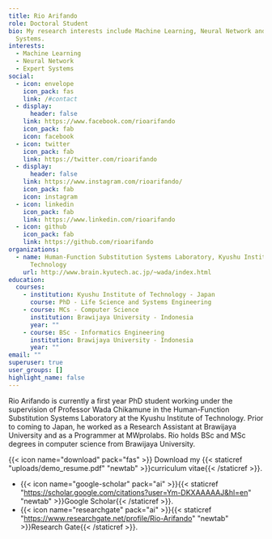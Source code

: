 ```yaml
---
title: Rio Arifando
role: Doctoral Student
bio: My research interests include Machine Learning, Neural Network and Expert
  Systems.
interests:
  - Machine Learning
  - Neural Network
  - Expert Systems
social:
  - icon: envelope
    icon_pack: fas
    link: /#contact
  - display:
      header: false
    link: https://www.facebook.com/rioarifando
    icon_pack: fab
    icon: facebook
  - icon: twitter
    icon_pack: fab
    link: https://twitter.com/rioarifando
  - display:
      header: false
    link: https://www.instagram.com/rioarifando/
    icon_pack: fab
    icon: instagram
  - icon: linkedin
    icon_pack: fab
    link: https://www.linkedin.com/rioarifando
  - icon: github
    icon_pack: fab
    link: https://github.com/rioarifando
organizations:
  - name: Human-Function Substitution Systems Laboratory, Kyushu Institute of
      Technology
    url: http://www.brain.kyutech.ac.jp/~wada/index.html
education:
  courses:
    - institution: Kyushu Institute of Technology - Japan
      course: PhD - Life Science and Systems Engineering
    - course: MCs - Computer Science
      institution: Brawijaya University - Indonesia
      year: ""
    - course: BSc - Informatics Engineering
      institution: Brawijaya University - Indonesia
      year: ""
email: ""
superuser: true
user_groups: []
highlight_name: false
---
```

Rio Arifando is currently a first year PhD student working under the supervision of Professor Wada Chikamune in the Human-Function Substitution Systems Laboratory at the Kyushu Institute of Technology. Prior to coming to Japan, he worked as a Research Assistant at Brawijaya University and as a Programmer at MWprolabs. Rio holds BSc and MSc degrees in computer science from Brawijaya University.

{{< icon name="download" pack="fas" >}} Download my {{< staticref "uploads/demo_resume.pdf" "newtab" >}}curriculum vitae{{< /staticref >}}.

* {{< icon name="google-scholar" pack="ai" >}}{{< staticref "https://scholar.google.com/citations?user=Ym-DKXAAAAAJ&hl=en" "newtab" >}}Google Scholar{{< /staticref >}}.
* {{< icon name="researchgate" pack="ai" >}}{{< staticref "https://www.researchgate.net/profile/Rio-Arifando" "newtab" >}}Research Gate{{< /staticref >}}.